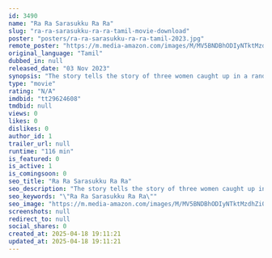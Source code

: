 ```yaml
---
id: 3490
name: "Ra Ra Sarasukku Ra Ra"
slug: "ra-ra-sarasukku-ra-ra-tamil-movie-download"
poster: "posters/ra-ra-sarasukku-ra-ra-tamil-2023.jpg"
remote_poster: "https://m.media-amazon.com/images/M/MV5BNDBhODIyNTktMzdhZi00ODRjLWE4MWUtZGNkMDk0ZDBkNmVjXkEyXkFqcGc@._V1_SX300.jpg"
original_language: "Tamil"
dubbed_in: null
released_date: "03 Nov 2023"
synopsis: "The story tells the story of three women caught up in a random murder and their struggles to escape."
type: "movie"
rating: "N/A"
imdbid: "tt29624608"
tmdbid: null
views: 0
likes: 0
dislikes: 0
author_id: 1
trailer_url: null
runtime: "116 min"
is_featured: 0
is_active: 1
is_comingsoon: 0
seo_title: "Ra Ra Sarasukku Ra Ra"
seo_description: "The story tells the story of three women caught up in a random murder and their struggles to escape."
seo_keywords: "\"Ra Ra Sarasukku Ra Ra\""
seo_image: "https://m.media-amazon.com/images/M/MV5BNDBhODIyNTktMzdhZi00ODRjLWE4MWUtZGNkMDk0ZDBkNmVjXkEyXkFqcGc@._V1_SX300.jpg"
screenshots: null
redirect_to: null
social_shares: 0
created_at: 2025-04-18 19:11:21
updated_at: 2025-04-18 19:11:21
---
```


